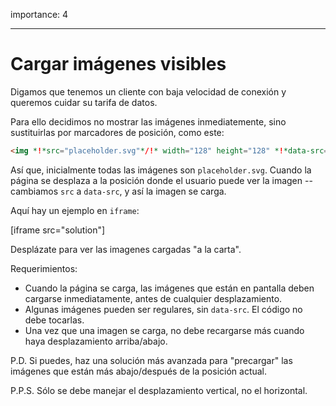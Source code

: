 importance: 4

---

# Cargar imágenes visibles

Digamos que tenemos un cliente con baja velocidad de conexión y queremos cuidar su tarifa de datos.

Para ello decidimos no mostrar las imágenes inmediatemente, sino sustituirlas por marcadores de posición, como este:

```html
<img *!*src="placeholder.svg"*/!* width="128" height="128" *!*data-src="real.jpg"*/!*>
```

Así que, inicialmente todas las imágenes son `placeholder.svg`. Cuando la página se desplaza a la posición donde el usuario puede ver la imagen -- cambiamos `src` a `data-src`, y así la imagen se carga.

Aquí hay un ejemplo en `iframe`:

[iframe src="solution"]

Desplázate para ver las imagenes cargadas "a la carta".

Requerimientos:
- Cuando la página se carga, las imágenes que están en pantalla deben cargarse inmediatamente, antes de cualquier desplazamiento.
- Algunas imágenes pueden ser regulares, sin `data-src`. El código no debe tocarlas.
- Una vez que una imagen se carga, no debe recargarse más cuando haya desplazamiento arriba/abajo.

P.D. Si puedes, haz una solución más avanzada para "precargar" las imágenes que están más abajo/después de la posición actual.

P.P.S. Sólo se debe manejar el desplazamiento vertical, no el horizontal.
